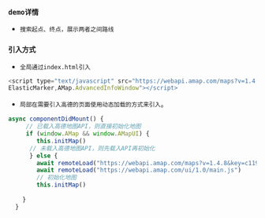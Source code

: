 
### `demo详情`

* `搜索起点、终点，展示两者之间路线`


### `引入方式`

* `全局通过index.html引入`
```js
<script type="text/javascript" src="https://webapi.amap.com/maps?v=1.4.8&key=你申请的key&plugin=Map3D,
ElasticMarker,AMap.AdvancedInfoWindow"></script> 
```

* `局部在需要引入高德的页面使用动态加载的方式来引入`。

```js
async componentDidMount() {
     // 已载入高德地图API，则直接初始化地图
     if (window.AMap && window.AMapUI) {
        this.initMap()
      // 未载入高德地图API，则先载入API再初始化
      } else {
        await remoteLoad("https://webapi.amap.com/maps?v=1.4.8&key=c11931afa0886cfba47027e71cecdfc6&plugin=Map3D,ElasticMarker,AMap.AdvancedInfoWindow")
        await remoteLoad("https://webapi.amap.com/ui/1.0/main.js")
        // 初始化地图
        this.initMap()
        
    }
  }
